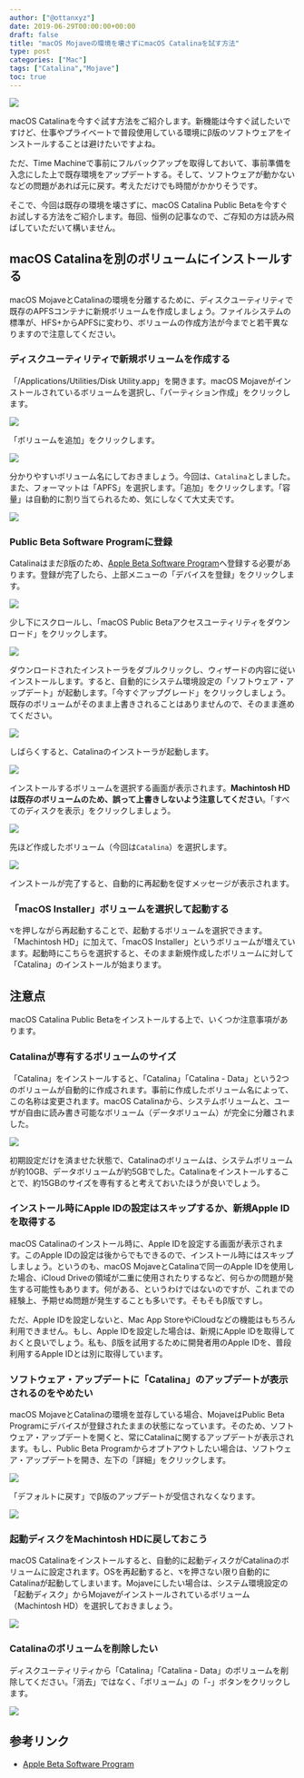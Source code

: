 ```yaml
---
author: ["@ottanxyz"]
date: 2019-06-29T00:00:00+00:00
draft: false
title: "macOS Mojaveの環境を壊さずにmacOS Catalinaを試す方法"
type: post
categories: ["Mac"]
tags: ["Catalina","Mojave"]
toc: true
---
```


![](190629-ea91ab94c61a1e81.jpg)

macOS Catalinaを今すぐ試す方法をご紹介します。新機能は今すぐ試したいですけど、仕事やプライベートで普段使用している環境にβ版のソフトウェアをインストールすることは避けたいですよね。

ただ、Time Machineで事前にフルバックアップを取得しておいて、事前準備を入念にした上で既存環境をアップデートする。そして、ソフトウェアが動かないなどの問題があれば元に戻す。考えただけでも時間がかかりそうです。

そこで、今回は既存の環境を壊さずに、macOS Catalina Public Betaを今すぐお試しする方法をご紹介します。毎回、恒例の記事なので、ご存知の方は読み飛ばしていただいて構いません。

## macOS Catalinaを別のボリュームにインストールする

macOS MojaveとCatalinaの環境を分離するために、ディスクユーティリティで既存のAPFSコンテナに新規ボリュームを作成しましょう。ファイルシステムの標準が、HFS+からAPFSに変わり、ボリュームの作成方法が今までと若干異なりますので注意してください。

### ディスクユーティリティで新規ボリュームを作成する

「/Applications/Utilities/Disk Utility.app」を開きます。macOS Mojaveがインストールされているボリュームを選択し、「パーティション作成」をクリックします。

![](190629-06d0ebdc490cd140.png)

「ボリュームを追加」をクリックします。

![](190629-95ac16650fff53fd.png)

分かりやすいボリューム名にしておきましょう。今回は、`Catalina`としました。また、フォーマットは「APFS」を選択します。「追加」をクリックします。「容量」は自動的に割り当てられるため、気にしなくて大丈夫です。

![](190629-c42933f42edae34a.png)

### Public Beta Software Programに登録

Catalinaはまだβ版のため、[Apple Beta Software Program](https://beta.apple.com/sp/ja/betaprogram/)へ登録する必要があります。登録が完了したら、上部メニューの「デバイスを登録」をクリックします。

![](190629-8beb6179c36b5286.png)

少し下にスクロールし、「macOS Public Betaアクセスユーティリティをダウンロード」をクリックします。

![](190629-dda9de0afd3db654.png)

ダウンロードされたインストーラをダブルクリックし、ウィザードの内容に従いインストールします。すると、自動的にシステム環境設定の「ソフトウェア・アップデート」が起動します。「今すぐアップグレード」をクリックしましょう。既存のボリュームがそのまま上書きされることはありませんので、そのまま進めてください。

![](190629-a164aac7d1795259.png)

しばらくすると、Catalinaのインストーラが起動します。

![](190629-dd925d36177a728d.png)

インストールするボリュームを選択する画面が表示されます。**Machintosh HDは既存のボリュームのため、誤って上書きしないよう注意してください**。「すべてのディスクを表示」をクリックしましょう。

![](190629-7bb1993df73c8950.png)

先ほど作成したボリューム（今回は`Catalina`）を選択します。

![](190629-b54da3f3dc878dcf.png)

インストールが完了すると、自動的に再起動を促すメッセージが表示されます。

### 「macOS Installer」ボリュームを選択して起動する

<kbd>&#8997;</kbd>を押しながら再起動することで、起動するボリュームを選択できます。「Machintosh HD」に加えて、「macOS Installer」というボリュームが増えています。起動時にこちらを選択すると、そのまま新規作成したボリュームに対して「Catalina」のインストールが始まります。

## 注意点

macOS Catalina Public Betaをインストールする上で、いくつか注意事項があります。

### Catalinaが専有するボリュームのサイズ

「Catalina」をインストールすると、「Catalina」「Catalina - Data」という2つのボリュームが自動的に作成されます。事前に作成したボリューム名によって、この名称は変更されます。macOS Catalinaから、システムボリュームと、ユーザが自由に読み書き可能なボリューム（データボリューム）が完全に分離されました。

![](190629-e3707038ade6dc07.png)

初期設定だけを済ませた状態で、Catalinaのボリュームは、システムボリュームが約10GB、データボリュームが約5GBでした。Catalinaをインストールすることで、約15GBのサイズを専有すると考えておいたほうが良いでしょう。

### インストール時にApple IDの設定はスキップするか、新規Apple IDを取得する

macOS Catalinaのインストール時に、Apple IDを設定する画面が表示されます。このApple IDの設定は後からでもできるので、インストール時にはスキップしましょう。というのも、macOS MojaveとCatalinaで同一のApple IDを使用した場合、iCloud Driveの領域が二重に使用されたりするなど、何らかの問題が発生する可能性もあります。何がある、というわけではないのですが、これまでの経験上、予期せぬ問題が発生することも多いです。そもそもβ版ですし。

ただ、Apple IDを設定しないと、Mac App StoreやiCloudなどの機能はもちろん利用できません。もし、Apple IDを設定した場合は、新規にApple IDを取得しておくと良いでしょう。私も、β版を試用するために開発者用のApple IDを、普段利用するApple IDとは別に取得しています。

### ソフトウェア・アップデートに「Catalina」のアップデートが表示されるのをやめたい

macOS MojaveとCatalinaの環境を並存している場合、MojaveはPublic Beta Programにデバイスが登録されたままの状態になっています。そのため、ソフトウェア・アップデートを開くと、常にCatalinaに関するアップデートが表示されます。もし、Public Beta Programからオプトアウトしたい場合は、ソフトウェア・アップデートを開き、左下の「詳細」をクリックします。

![](190629-3e2876bb2817075d.png)

「デフォルトに戻す」でβ版のアップデートが受信されなくなります。

![](190629-40822bcf7f573e86.png)

### 起動ディスクをMachintosh HDに戻しておこう

macOS Catalinaをインストールすると、自動的に起動ディスクがCatalinaのボリュームに設定されます。OSを再起動すると、<kbd>&#8997;</kbd>を押さない限り自動的にCatalinaが起動してしまいます。Mojaveにしたい場合は、システム環境設定の「起動ディスク」からMojaveがインストールされているボリューム（Machintosh HD）を選択しておきましょう。

![](190629-d7a7e1d48d8a7eae.png)

### Catalinaのボリュームを削除したい

ディスクユーティリティから「Catalina」「Catalina - Data」のボリュームを削除してください。「消去」ではなく、「ボリューム」の「-」ボタンをクリックします。

![](190629-8d9b5e00cf7a6553.png)

## 参考リンク

- [Apple Beta Software Program](https://beta.apple.com/sp/ja/betaprogram/)

